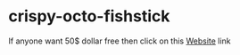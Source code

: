 # crispy-octo-fishstick
If anyone want 50$ dollar free then click on this <a href="https://cracksloo.com/apowermirror-crack/">Website</a> link
